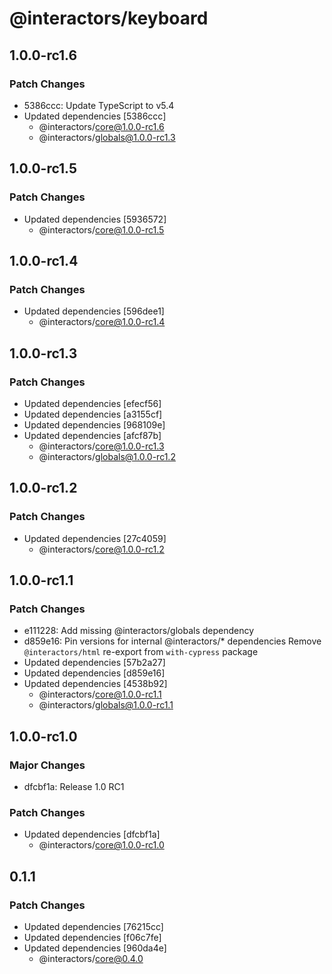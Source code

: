# @interactors/keyboard

## 1.0.0-rc1.6

### Patch Changes

- 5386ccc: Update TypeScript to v5.4
- Updated dependencies [5386ccc]
  - @interactors/core@1.0.0-rc1.6
  - @interactors/globals@1.0.0-rc1.3

## 1.0.0-rc1.5

### Patch Changes

- Updated dependencies [5936572]
  - @interactors/core@1.0.0-rc1.5

## 1.0.0-rc1.4

### Patch Changes

- Updated dependencies [596dee1]
  - @interactors/core@1.0.0-rc1.4

## 1.0.0-rc1.3

### Patch Changes

- Updated dependencies [efecf56]
- Updated dependencies [a3155cf]
- Updated dependencies [968109e]
- Updated dependencies [afcf87b]
  - @interactors/core@1.0.0-rc1.3
  - @interactors/globals@1.0.0-rc1.2

## 1.0.0-rc1.2

### Patch Changes

- Updated dependencies [27c4059]
  - @interactors/core@1.0.0-rc1.2

## 1.0.0-rc1.1

### Patch Changes

- e111228: Add missing @interactors/globals dependency
- d859e16: Pin versions for internal @interactors/\* dependencies
  Remove `@interactors/html` re-export from `with-cypress` package
- Updated dependencies [57b2a27]
- Updated dependencies [d859e16]
- Updated dependencies [4538b92]
  - @interactors/core@1.0.0-rc1.1
  - @interactors/globals@1.0.0-rc1.1

## 1.0.0-rc1.0

### Major Changes

- dfcbf1a: Release 1.0 RC1

### Patch Changes

- Updated dependencies [dfcbf1a]
  - @interactors/core@1.0.0-rc1.0

## 0.1.1

### Patch Changes

- Updated dependencies [76215cc]
- Updated dependencies [f06c7fe]
- Updated dependencies [960da4e]
  - @interactors/core@0.4.0
